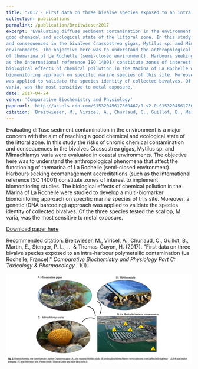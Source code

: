 ```yaml
---
title: "2017 - First data on three bivalve species exposed to an intra-harbour polymetallic contamination (La Rochelle, France)"
collection: publications
permalink: /publication/Breitwieser2017
excerpt: 'Evaluating diffuse sediment contamination in the environment is a major concern with the aim of reaching a
good chemical and ecological state of the littoral zone. In this study the risks of chronic chemical contamination
and consequences in the bivalves Crassostrea gigas, Mytilus sp. and Mimachlamys varia were evaluated in coastal
environments. The objective here was to understand the anthropological phenomena that affect the functioning
of themarina of La Rochelle (semi-closed environment). Harbours seeking ecomanagement accreditations (such
as the international reference ISO 14001) constitute zones of interest to implement biomonitoring studies. The
biological effects of chemical pollution in the Marina of La Rochelle were studied to develop a multi-biomarker
biomonitoring approach on specific marine species of this site. Moreover, a genetic (DNA barcoding) approach
was applied to validate the species identity of collected bivalves. Of the three species tested the scallop, M.
varia, was the most sensitive to metal exposure.'
date: 2017-04-24
venue: 'Comparative Biochemistry and Physiology'
paperurl: 'http://ac.els-cdn.com/S1532045617300467/1-s2.0-S1532045617300467-main.pdf?_tid=95d450da-2944-11e7-8f90-00000aacb362&acdnat=1493076200_7fb6e69e9b1793f17049dc23dae9817d'
citation: 'Breitwieser, M., Viricel, A., Churlaud, C., Guillot, B., Martin, E., Stenger, P. L., ... & Thomas-Guyon, H. (2017). &quot;First data on three bivalve species exposed to an intra-harbour polymetallic contamination (La Rochelle, France).&quot; <i> Comparative Biochemistry and Physiology Part C: Toxicology & Pharmacology.</i>.'
---
```

Evaluating diffuse sediment contamination in the environment is a major concern with the aim of reaching a
good chemical and ecological state of the littoral zone. In this study the risks of chronic chemical contamination
and consequences in the bivalves Crassostrea gigas, Mytilus sp. and Mimachlamys varia were evaluated in coastal
environments. The objective here was to understand the anthropological phenomena that affect the functioning
of themarina of La Rochelle (semi-closed environment). Harbours seeking ecomanagement accreditations (such
as the international reference ISO 14001) constitute zones of interest to implement biomonitoring studies. The
biological effects of chemical pollution in the Marina of La Rochelle were studied to develop a multi-biomarker
biomonitoring approach on specific marine species of this site. Moreover, a genetic (DNA barcoding) approach
was applied to validate the species identity of collected bivalves. Of the three species tested the scallop, M.
varia, was the most sensitive to metal exposure.

[Download paper here](http://ac.els-cdn.com/S1532045617300467/1-s2.0-S1532045617300467-main.pdf?_tid=95d450da-2944-11e7-8f90-00000aacb362&acdnat=1493076200_7fb6e69e9b1793f17049dc23dae9817d)

Recommended citation: Breitwieser, M., Viricel, A., Churlaud, C., Guillot, B., Martin, E., Stenger, P. L., ... & Thomas-Guyon, H. (2017). &quot;First data on three bivalve species exposed to an intra-harbour polymetallic contamination (La Rochelle, France).&quot; <i> Comparative Biochemistry and Physiology Part C: Toxicology & Pharmacology.</i>. 1(1).

<div style="text-align: center;"> <img src="/images/Breitwieser2017.png" style="width: 1600px; height: auto;"> </div>


